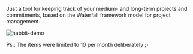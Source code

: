 Just a tool for keeping track of your medium- and long-term projects and commitments, based on the Waterfall framework model for project management.

![habbit-demo](https://github.com/discimus/habbit/assets/46648240/75137eae-5a14-4ba3-98ea-72fa1876a955)

Ps.: The items were limited to 10 per month deliberately ;)
